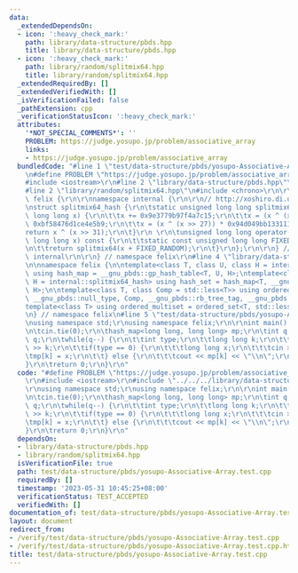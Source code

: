 ```yaml
---
data:
  _extendedDependsOn:
  - icon: ':heavy_check_mark:'
    path: library/data-structure/pbds.hpp
    title: library/data-structure/pbds.hpp
  - icon: ':heavy_check_mark:'
    path: library/random/splitmix64.hpp
    title: library/random/splitmix64.hpp
  _extendedRequiredBy: []
  _extendedVerifiedWith: []
  _isVerificationFailed: false
  _pathExtension: cpp
  _verificationStatusIcon: ':heavy_check_mark:'
  attributes:
    '*NOT_SPECIAL_COMMENTS*': ''
    PROBLEM: https://judge.yosupo.jp/problem/associative_array
    links:
    - https://judge.yosupo.jp/problem/associative_array
  bundledCode: "#line 1 \"test/data-structure/pbds/yosupo-Associative-Array.test.cpp\"\
    \n#define PROBLEM \"https://judge.yosupo.jp/problem/associative_array\"\r\n\r\n\
    #include <iostream>\r\n#line 2 \"library/data-structure/pbds.hpp\"\n#include <ext/pb_ds/assoc_container.hpp>\n\
    #line 2 \"library/random/splitmix64.hpp\"\n#include <chrono>\r\n\r\nnamespace\
    \ felix {\r\n\r\nnamespace internal {\r\n\r\n// http://xoshiro.di.unimi.it/splitmix64.c\r\
    \nstruct splitmix64_hash {\r\n\tstatic unsigned long long splitmix64(unsigned\
    \ long long x) {\r\n\t\tx += 0x9e3779b97f4a7c15;\r\n\t\tx = (x ^ (x >> 30)) *\
    \ 0xbf58476d1ce4e5b9;\r\n\t\tx = (x ^ (x >> 27)) * 0x94d049bb133111eb;\r\n\t\t\
    return x ^ (x >> 31);\r\n\t}\r\n \r\n\tunsigned long long operator()(unsigned\
    \ long long x) const {\r\n\t\tstatic const unsigned long long FIXED_RANDOM = std::chrono::steady_clock::now().time_since_epoch().count();\r\
    \n\t\treturn splitmix64(x + FIXED_RANDOM);\r\n\t}\r\n};\r\n\r\n} // namespace\
    \ internal\r\n\r\n} // namespace felix\r\n#line 4 \"library/data-structure/pbds.hpp\"\
    \n\nnamespace felix {\n\ntemplate<class T, class U, class H = internal::splitmix64_hash>\
    \ using hash_map = __gnu_pbds::gp_hash_table<T, U, H>;\ntemplate<class T, class\
    \ H = internal::splitmix64_hash> using hash_set = hash_map<T, __gnu_pbds::null_type,\
    \ H>;\n\ntemplate<class T, class Comp = std::less<T>> using ordered_set = __gnu_pbds::tree<T,\
    \ __gnu_pbds::null_type, Comp, __gnu_pbds::rb_tree_tag, __gnu_pbds::tree_order_statistics_node_update>;\n\
    template<class T> using ordered_multiset = ordered_set<T, std::less_equal<T>>;\n\
    \n} // namespace felix\n#line 5 \"test/data-structure/pbds/yosupo-Associative-Array.test.cpp\"\
    \nusing namespace std;\r\nusing namespace felix;\r\n\r\nint main() {\r\n\tios::sync_with_stdio(false);\r\
    \n\tcin.tie(0);\r\n\thash_map<long long, long long> mp;\r\n\tint q;\r\n\tcin >>\
    \ q;\r\n\twhile(q--) {\r\n\t\tint type;\r\n\t\tlong long k;\r\n\t\tcin >> type\
    \ >> k;\r\n\t\tif(type == 0) {\r\n\t\t\tlong long x;\r\n\t\t\tcin >> x;\r\n\t\t\
    \tmp[k] = x;\r\n\t\t} else {\r\n\t\t\tcout << mp[k] << \"\\n\";\r\n\t\t}\r\n\t\
    }\r\n\treturn 0;\r\n}\r\n"
  code: "#define PROBLEM \"https://judge.yosupo.jp/problem/associative_array\"\r\n\
    \r\n#include <iostream>\r\n#include \"../../../library/data-structure/pbds.hpp\"\
    \r\nusing namespace std;\r\nusing namespace felix;\r\n\r\nint main() {\r\n\tios::sync_with_stdio(false);\r\
    \n\tcin.tie(0);\r\n\thash_map<long long, long long> mp;\r\n\tint q;\r\n\tcin >>\
    \ q;\r\n\twhile(q--) {\r\n\t\tint type;\r\n\t\tlong long k;\r\n\t\tcin >> type\
    \ >> k;\r\n\t\tif(type == 0) {\r\n\t\t\tlong long x;\r\n\t\t\tcin >> x;\r\n\t\t\
    \tmp[k] = x;\r\n\t\t} else {\r\n\t\t\tcout << mp[k] << \"\\n\";\r\n\t\t}\r\n\t\
    }\r\n\treturn 0;\r\n}\r\n"
  dependsOn:
  - library/data-structure/pbds.hpp
  - library/random/splitmix64.hpp
  isVerificationFile: true
  path: test/data-structure/pbds/yosupo-Associative-Array.test.cpp
  requiredBy: []
  timestamp: '2023-05-31 10:45:25+08:00'
  verificationStatus: TEST_ACCEPTED
  verifiedWith: []
documentation_of: test/data-structure/pbds/yosupo-Associative-Array.test.cpp
layout: document
redirect_from:
- /verify/test/data-structure/pbds/yosupo-Associative-Array.test.cpp
- /verify/test/data-structure/pbds/yosupo-Associative-Array.test.cpp.html
title: test/data-structure/pbds/yosupo-Associative-Array.test.cpp
---
```

